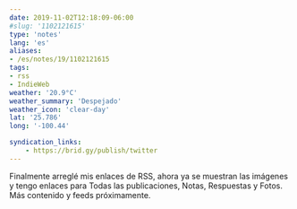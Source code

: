```yaml
---
date: 2019-11-02T12:18:09-06:00
#slug: '1102121615'
type: 'notes'
lang: 'es'
aliases:
- /es/notes/19/1102121615
tags:
- rss
- IndieWeb
weather: '20.9°C'
weather_summary: 'Despejado'
weather_icon: 'clear-day'
lat: '25.786'
long: '-100.44'

syndication_links:
    - https://brid.gy/publish/twitter
---
```

Finalmente arreglé mis enlaces de RSS, ahora ya se muestran las imágenes y tengo enlaces para Todas las publicaciones, Notas, Respuestas y Fotos.
Más contenido y feeds próximamente.
